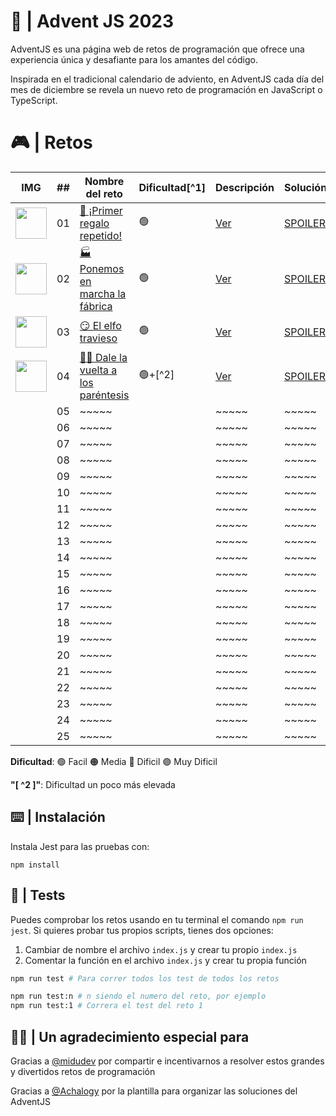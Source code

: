 # 🌟 | Advent JS 2023

AdventJS es una página web de retos de programación que ofrece una experiencia única y desafiante para los amantes del código.

Inspirada en el tradicional calendario de adviento, en AdventJS cada día del mes de diciembre se revela un nuevo reto de programación en JavaScript o TypeScript.

# 🎮 | Retos

| IMG                                                                                              | ##  | Nombre del reto                                                                 | Dificultad[^1] | Descripción                                                                                 | Solución                                                                                      |
| ------------------------------------------------------------------------------------------------ | :-: | ------------------------------------------------------------------------------- | -------------- | ------------------------------------------------------------------------------------------- | --------------------------------------------------------------------------------------------- |
| <img src="https://adventjs.dev/challenges-2023/1.png" width="50" style="object-fit: contain;" /> | 01  | [🎁 ¡Primer regalo repetido!](https://adventjs.dev/es/challenges/2023/1)        | 🟢             | [Ver](https://github.com/CarlosUlisesOchoa/advent-js-2023/blob/main/retos/reto-1/README.md) | [SPOILER](https://github.com/CarlosUlisesOchoa/advent-js-2023/blob/main/retos/reto-1/main.ts) |
| <img src="https://adventjs.dev/challenges-2023/2.png" width="50" style="object-fit: contain;" /> | 02  | [🏭 Ponemos en marcha la fábrica](https://adventjs.dev/es/challenges/2023/2)    | 🟢             | [Ver](https://github.com/CarlosUlisesOchoa/advent-js-2023/blob/main/retos/reto-2/README.md) | [SPOILER](https://github.com/CarlosUlisesOchoa/advent-js-2023/blob/main/retos/reto-2/main.ts) |
| <img src="https://adventjs.dev/challenges-2023/3.png" width="50" style="object-fit: contain;" /> | 03  | [😏 El elfo travieso](https://adventjs.dev/es/challenges/2023/3)                | 🟢             | [Ver](https://github.com/CarlosUlisesOchoa/advent-js-2023/blob/main/retos/reto-3/README.md) | [SPOILER](https://github.com/CarlosUlisesOchoa/advent-js-2023/blob/main/retos/reto-3/main.ts) |
| <img src="https://adventjs.dev/challenges-2023/4.png" width="50" style="object-fit: contain;" /> | 04  | [😵‍💫 Dale la vuelta a los paréntesis](https://adventjs.dev/es/challenges/2023/4) | 🟢+[^2]        | [Ver](https://github.com/CarlosUlisesOchoa/advent-js-2023/blob/main/retos/reto-4/README.md) | [SPOILER](https://github.com/CarlosUlisesOchoa/advent-js-2023/blob/main/retos/reto-4/main.ts) |
|                                                                                                  | 05  | ~~~~~                                                                           |                | ~~~~~                                                                                       | ~~~~~                                                                                         |
|                                                                                                  | 06  | ~~~~~                                                                           |                | ~~~~~                                                                                       | ~~~~~                                                                                         |
|                                                                                                  | 07  | ~~~~~                                                                           |                | ~~~~~                                                                                       | ~~~~~                                                                                         |
|                                                                                                  | 08  | ~~~~~                                                                           |                | ~~~~~                                                                                       | ~~~~~                                                                                         |
|                                                                                                  | 09  | ~~~~~                                                                           |                | ~~~~~                                                                                       | ~~~~~                                                                                         |
|                                                                                                  | 10  | ~~~~~                                                                           |                | ~~~~~                                                                                       | ~~~~~                                                                                         |
|                                                                                                  | 11  | ~~~~~                                                                           |                | ~~~~~                                                                                       | ~~~~~                                                                                         |
|                                                                                                  | 12  | ~~~~~                                                                           |                | ~~~~~                                                                                       | ~~~~~                                                                                         |
|                                                                                                  | 13  | ~~~~~                                                                           |                | ~~~~~                                                                                       | ~~~~~                                                                                         |
|                                                                                                  | 14  | ~~~~~                                                                           |                | ~~~~~                                                                                       | ~~~~~                                                                                         |
|                                                                                                  | 15  | ~~~~~                                                                           |                | ~~~~~                                                                                       | ~~~~~                                                                                         |
|                                                                                                  | 16  | ~~~~~                                                                           |                | ~~~~~                                                                                       | ~~~~~                                                                                         |
|                                                                                                  | 17  | ~~~~~                                                                           |                | ~~~~~                                                                                       | ~~~~~                                                                                         |
|                                                                                                  | 18  | ~~~~~                                                                           |                | ~~~~~                                                                                       | ~~~~~                                                                                         |
|                                                                                                  | 19  | ~~~~~                                                                           |                | ~~~~~                                                                                       | ~~~~~                                                                                         |
|                                                                                                  | 20  | ~~~~~                                                                           |                | ~~~~~                                                                                       | ~~~~~                                                                                         |
|                                                                                                  | 21  | ~~~~~                                                                           |                | ~~~~~                                                                                       | ~~~~~                                                                                         |
|                                                                                                  | 22  | ~~~~~                                                                           |                | ~~~~~                                                                                       | ~~~~~                                                                                         |
|                                                                                                  | 23  | ~~~~~                                                                           |                | ~~~~~                                                                                       | ~~~~~                                                                                         |
|                                                                                                  | 24  | ~~~~~                                                                           |                | ~~~~~                                                                                       | ~~~~~                                                                                         |
|                                                                                                  | 25  | ~~~~~                                                                           |                | ~~~~~                                                                                       | ~~~~~                                                                                         |

**Dificultad**: 🟢 Facil 🟠 Media 🔴 Dificil 🟣 Muy Dificil

**"[ ^2 ]"**: Dificultad un poco más elevada

## ⌨️ | Instalación

Instala Jest para las pruebas con:

`npm install`

## 🧪 | Tests

Puedes comprobar los retos usando en tu terminal el comando `npm run jest`.
Si quieres probar tus propios scripts, tienes dos opciones:

1. Cambiar de nombre el archivo `index.js` y crear tu propio `index.js`
2. Comentar la función en el archivo `index.js` y crear tu propia función

```bash
npm run test # Para correr todos los test de todos los retos

npm run test:n # n siendo el numero del reto, por ejemplo
npm run test:1 # Correra el test del reto 1
```

## 🙏🏻 | Un agradecimiento especial para

Gracias a [@midudev](https://github.com/midudev) por compartir e incentivarnos a resolver estos grandes y divertidos retos de programación

Gracias a [@Achalogy](https://github.com/Achalogy) por la plantilla para organizar las soluciones del AdventJS
